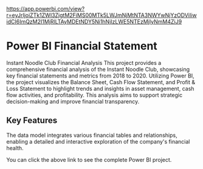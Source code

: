 https://app.powerbi.com/view?r=eyJrIjoiZTk1ZWI3ZjgtM2FiMS00MTk5LWJmNjMtNTA3NWYwNjYzODViIiwidCI6ImQzM2I1MjRlLTAyMDEtNDY5Ni1hNjIzLWE5NTEzMjIyNmM4ZiJ9

# Power BI Financial Statement

Instant Noodle Club Financial Analysis This project provides a comprehensive financial analysis of the Instant Noodle Club, showcasing key financial statements and metrics from 2018 to 2020. Utilizing Power BI, the project visualizes the Balance Sheet, Cash Flow Statement, and Profit & Loss Statement to highlight trends and insights in asset management, cash flow activities, and profitability. This analysis aims to support strategic decision-making and improve financial transparency.

## Key Features
The data model integrates various financial tables and relationships, enabling a detailed and interactive exploration of the company's financial health. 

You can click the above link to see the complete Power BI project.
